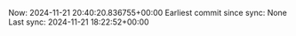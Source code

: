 Now: 2024-11-21 20:40:20.836755+00:00 Earliest commit since sync: None Last sync: 2024-11-21 18:22:52+00:00
